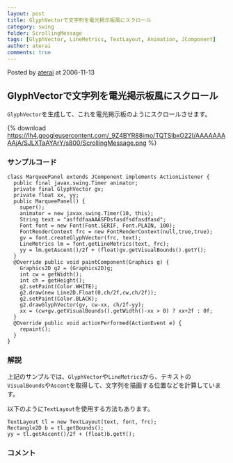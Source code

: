 ```yaml
---
layout: post
title: GlyphVectorで文字列を電光掲示板風にスクロール
category: swing
folder: ScrollingMessage
tags: [GlyphVector, LineMetrics, TextLayout, Animation, JComponent]
author: aterai
comments: true
---
```


Posted by [aterai](http://terai.xrea.jp/aterai.html) at 2006-11-13

## GlyphVectorで文字列を電光掲示板風にスクロール
`GlyphVector`を生成して、これを電光掲示板のようにスクロールさせます。

{% download https://lh4.googleusercontent.com/_9Z4BYR88imo/TQTSlbxO22I/AAAAAAAAAjA/SJLXTaAYArY/s800/ScrollingMessage.png %}

### サンプルコード
<pre class="prettyprint"><code>class MarqueePanel extends JComponent implements ActionListener {
  public final javax.swing.Timer animator;
  private final GlyphVector gv;
  private float xx, yy;
  public MarqueePanel() {
    super();
    animator = new javax.swing.Timer(10, this);
    String text = "asffdfaaAAASFDsfasdfsdfasdfasd";
    Font font = new Font(Font.SERIF, Font.PLAIN, 100);
    FontRenderContext frc = new FontRenderContext(null,true,true);
    gv = font.createGlyphVector(frc, text);
    LineMetrics lm = font.getLineMetrics(text, frc);
    yy = lm.getAscent()/2f + (float)gv.getVisualBounds().getY();
  }
  @Override public void paintComponent(Graphics g) {
    Graphics2D g2 = (Graphics2D)g;
    int cw = getWidth();
    int ch = getHeight();
    g2.setPaint(Color.WHITE);
    g2.draw(new Line2D.Float(0,ch/2f,cw,ch/2f));
    g2.setPaint(Color.BLACK);
    g2.drawGlyphVector(gv, cw-xx, ch/2f-yy);
    xx = (cw+gv.getVisualBounds().getWidth()-xx &gt; 0) ? xx+2f : 0f;
  }
  @Override public void actionPerformed(ActionEvent e) {
    repaint();
  }
}
</code></pre>

### 解説
上記のサンプルでは、`GlyphVector`や`LineMetrics`から、テキストの`VisualBounds`や`Ascent`を取得して、文字列を描画する位置などを計算しています。

以下のように`TextLayout`を使用する方法もあります。

<pre class="prettyprint"><code>TextLayout tl = new TextLayout(text, font, frc);
Rectangle2D b = tl.getBounds();
yy = tl.getAscent()/2f + (float)b.getY();
</code></pre>

### コメント
